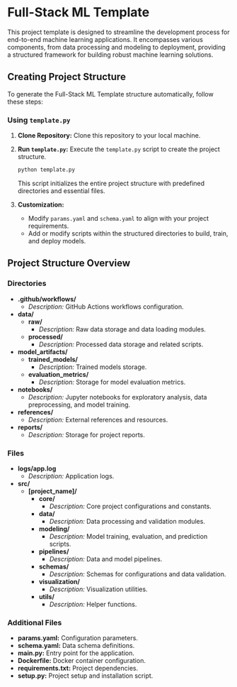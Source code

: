 # Full-Stack ML Template

This project template is designed to streamline the development process for end-to-end machine learning applications. It encompasses various components, from data processing and modeling to deployment, providing a structured framework for building robust machine learning solutions.

## Creating Project Structure

To generate the Full-Stack ML Template structure automatically, follow these steps:

### Using `template.py`

1. **Clone Repository:** Clone this repository to your local machine.

2. **Run `template.py`:** Execute the `template.py` script to create the project structure.

    ```bash
    python template.py
    ```

    This script initializes the entire project structure with predefined directories and essential files.

3. **Customization:**
    - Modify `params.yaml` and `schema.yaml` to align with your project requirements.
    - Add or modify scripts within the structured directories to build, train, and deploy models.

## Project Structure Overview

### Directories

- **.github/workflows/**
  - *Description:* GitHub Actions workflows configuration.
- **data/**
  - **raw/**
    - *Description:* Raw data storage and data loading modules.
  - **processed/**
    - *Description:* Processed data storage and related scripts.
- **model_artifacts/**
  - **trained_models/**
    - *Description:* Trained models storage.
  - **evaluation_metrics/**
    - *Description:* Storage for model evaluation metrics.
- **notebooks/**
  - *Description:* Jupyter notebooks for exploratory analysis, data preprocessing, and model training.
- **references/**
  - *Description:* External references and resources.
- **reports/**
  - *Description:* Storage for project reports.

### Files

- **logs/app.log**
  - *Description:* Application logs.
- **src/**
  - **[project_name]/**
    - **core/**
      - *Description:* Core project configurations and constants.
    - **data/**
      - *Description:* Data processing and validation modules.
    - **modeling/**
      - *Description:* Model training, evaluation, and prediction scripts.
    - **pipelines/**
      - *Description:* Data and model pipelines.
    - **schemas/**
      - *Description:* Schemas for configurations and data validation.
    - **visualization/**
      - *Description:* Visualization utilities.
    - **utils/**
      - *Description:* Helper functions.

### Additional Files

- **params.yaml:** Configuration parameters.
- **schema.yaml:** Data schema definitions.
- **main.py:** Entry point for the application.
- **Dockerfile:** Docker container configuration.
- **requirements.txt:** Project dependencies.
- **setup.py:** Project setup and installation script.